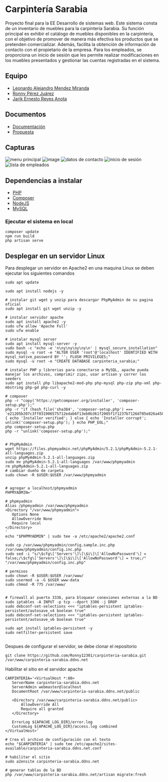 # Carpintería Sarabia

Proyecto final para la EE Desarrollo de sistemas web.
Este sistema consta de un inventario de muebles para la carpintería Sarabia. Su función principal es exhibir el catálogo de muebles disponibles en la carpintería, con el objetivo de promover de manera más efectiva los productos que se pretenden comercializar. Además, facilita la obtención de información de contacto con el propietario de la empresa. Para los empleados, se proporciona un inicio de sesión que les permite realizar modificaciones en los muebles presentados y gestionar las cuentas registradas en el sistema.

## Equipo
- <a href="https://github.com/LeoMe34">Leonardo Alejandro Mendez Miranda</a> 
- <a href="https://github.com/Ronny12301">Ronny Pérez Juárez </a>
- <a href="https://github.com/JarikAnota">Jarik Ernesto Reyes Anota</a>

## Documentos
- <a href="https://docs.google.com/document/d/1S_1tJ4ldyJcTt_EZMbKfYPTDRYoHf7-WRIwUyohMjJY/edit?usp=sharing">Documentación</a>
- <a href="https://docs.google.com/document/d/1gQE64macSAvNFxgwgUGa_J3GsiqWsPcPMhnCZVla6Y4/edit?usp=sharing">Propuesta</a>

## Capturas
![menu principal](https://github.com/Ronny12301/carpinteria-sarabia/assets/100802754/c42a91b1-9d92-4cab-9ef7-288844e75104)
![image](https://github.com/Ronny12301/carpinteria-sarabia/assets/100802754/5602257a-4c20-45aa-b9b5-5da61538368b)
![datos de contacto](https://github.com/Ronny12301/carpinteria-sarabia/assets/100802754/f78d0391-69cc-4e3b-b0e5-c5ef9e69e855)
![inicio de sesión](https://github.com/Ronny12301/carpinteria-sarabia/assets/100802754/317f11fc-b2ba-40f3-96dd-3737dc5fa948)
![lista de empleados](https://github.com/Ronny12301/carpinteria-sarabia/assets/100802754/46f2740b-094f-41ee-ba7c-05bd60e1a546)

## Dependencias a instalar

- [PHP](https://www.php.net/downloads.php)
- [Composer](https://getcomposer.org/download/)
- [NodeJS](https://nodejs.org/en)
- [MySQL](https://www.mysql.com/downloads/)

### Ejecutar el sistema en local

```
composer update
npm run build
php artisan serve
```

## Desplegar en un servidor Linux

Para desplegar un servidor en Apache2 en una maquina Linux se deben ejecutar los siguientes comandos

```
sudo apt update

sudo apt install nodejs -y

# instalar git wget y unzip para descargar PhpMyAdmin de su pagina oficial
sudo apt install git wget unzip -y

# instalar servidor apache
sudo apt install apache2 -y
sudo ufw allow 'Apache Full'
sudo ufw enable

# instalar mysql server
sudo apt install mysql-server -y
sudo bash -c "echo -e 'n\ny\ny\ny\ny\n' | mysql_secure_installation"
sudo mysql -u root -e "ALTER USER 'root'@'localhost' IDENTIFIED WITH mysql_native_password BY ''; FLUSH PRIVILEGES;"
sudo mysql -u root -e "CREATE DATABASE carpinteria_sarabia;"

# instalar PHP y librerias para conectarse a MySQL, apache pueda manejar los archivos, comprimir zips, usar artisan y correr los seeders
sudo apt install php libapache2-mod-php php-mysql php-zip php-xml php-mbstring php-gd php-curl -y

# composer
php -r "copy('https://getcomposer.org/installer', 'composer-setup.php');"
php -r "if (hash_file('sha384', 'composer-setup.php') === 'e21205b207c3ff031906575712edab6f13eb0b361f2085f1f1237b7126d785e826a450292b6cfd1d64d92e6563bbde02') { echo 'Installer verified'; } else { echo 'Installer corrupt'; unlink('composer-setup.php'); } echo PHP_EOL;"
php composer-setup.php
php -r "unlink('composer-setup.php');"


# PhpMyAdmin
wget https://files.phpmyadmin.net/phpMyAdmin/5.2.1/phpMyAdmin-5.2.1-all-languages.zip
unzip phpMyAdmin-5.2.1-all-languages.zip
sudo mv phpMyAdmin-5.2.1-all-languages /var/www/phpmyadmin
rm phpMyAdmin-5.2.1-all-languages.zip
# cambiar dueño de carpeta
sudo chown -R $USER:$USER /var/www/phpmyadmin


# agregar a localhost/phpmyadmin
PHPMYADMIN='

# phpmyadmin
Alias /phpmyadmin /var/www/phpmyadmin
<Directory "/var/www/phpmyadmin">
   Options None
   AllowOverride None
   Require local
</Directory>
'
echo "$PHPMYADMIN" | sudo tee -a /etc/apache2/apache2.conf

sudo cp /var/www/phpmyadmin/config.sample.inc.php /var/www/phpmyadmin/config.inc.php
sudo sed -i "s/\$cfg\['Servers'\]\[\$i\]\['AllowNoPassword'\] = false;/\$cfg\['Servers'\]\[\$i\]\['AllowNoPassword'\] = true;/" "/var/www/phpmyadmin/config.inc.php"

# permisos
sudo chown -R $USER:$USER /var/www/
sudo usermod -a -G $USER www-data
sudo chmod -R 775 /var/www/


# firewall al puerto 3336, para bloquear conexiones externas a la BD
sudo iptables -A INPUT -p tcp --dport 3306 -j DROP
sudo debconf-set-selections <<< "iptables-persistent iptables-persistent/autosave_v4 boolean true"
sudo debconf-set-selections <<< "iptables-persistent iptables-persistent/autosave_v6 boolean true"

sudo apt install iptables-persistent -y
sudo netfilter-persistent save


```

Despues de configurar el servidor, se debe clonar el repositorio

```
git clone https://github.com/Ronny12301/carpinteria-sarabia.git /var/www/carpinteria-sarabia.ddns.net
```

Habilitar el sitio en el servidor apache
```
CARPINTERIA='<VirtualHost *:80>
   ServerName carpinteria-sarabia.ddns.net
   ServerAdmin webmaster@localhost
   DocumentRoot /var/www/carpinteria-sarabia.ddns.net/public
   
   <Directory /var/www/carpinteria-sarabia.ddns.net/public>
       AllowOverride All
       Require all granted
   </Directory>
   
   ErrorLog ${APACHE_LOG_DIR}/error.log
   CustomLog ${APACHE_LOG_DIR}/access.log combined
</VirtualHost>'

# Crea el archivo de configuración con el texto
echo "$CARPINTERIA" | sudo tee /etc/apache2/sites-available/carpinteria-sarabia.ddns.net.conf

# habilitar el sitio
sudo a2ensite carpinteria-sarabia.ddns.net

# generar tablas de la BD
php /var/www/carpinteria-sarabia.ddns.net/artisan migrate:fresh


```
